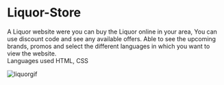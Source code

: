 # Liquor-Store

A Liquor website were you can buy the Liquor online in your area, 
You can use discount code and see any available offers.
Able to see the upcoming brands, promos and select 
the different languages in which you want to view the website.	
Languages used HTML, CSS


![liquorgif](https://user-images.githubusercontent.com/72161359/116141586-ddbf0f00-a6a6-11eb-95eb-59f00294d85f.gif)
